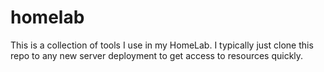 # homelab

This is a collection of tools I use in my HomeLab. I typically just clone this repo to any new server deployment to get access to resources quickly.
